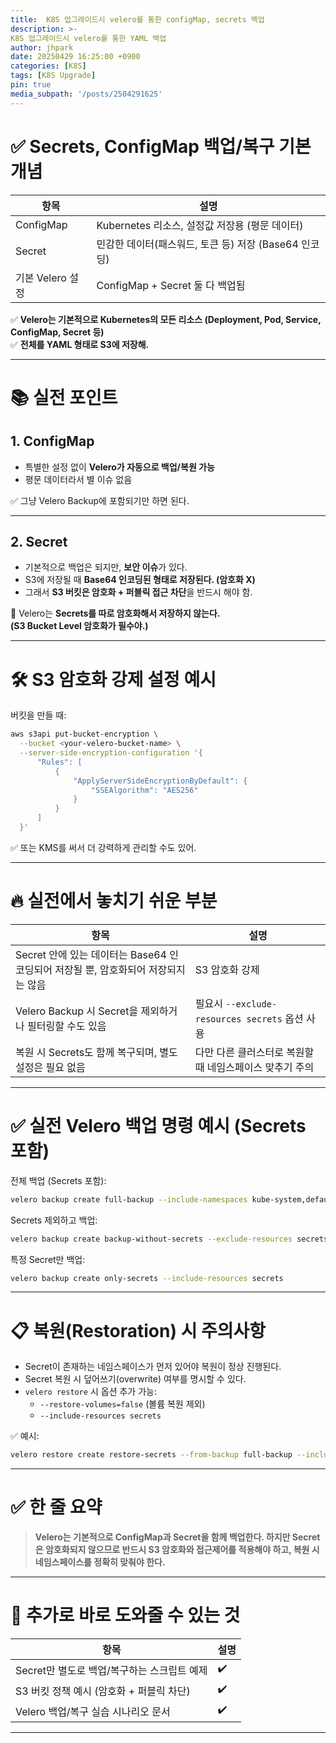 ```yaml
---
title:  K8S 업그레이드시 velero를 통한 configMap, secrets 백업
description: >-
K8S 업그레이드시 velero를 통한 YAML 백업
author: jhpark
date: 20250429 16:25:00 +0900
categories: [K8S]
tags: [K8S Upgrade]
pin: true
media_subpath: '/posts/2504291625'
---
```



# ✅ Secrets, ConfigMap 백업/복구 기본 개념

| 항목 | 설명 |
|------|------|
| ConfigMap | Kubernetes 리소스, 설정값 저장용 (평문 데이터) |
| Secret | 민감한 데이터(패스워드, 토큰 등) 저장 (Base64 인코딩) |
| 기본 Velero 설정 | ConfigMap + Secret 둘 다 백업됨 |

✅ **Velero는 기본적으로 Kubernetes의 모든 리소스 (Deployment, Pod, Service, ConfigMap, Secret 등)**  
✅ **전체를 YAML 형태로 S3에 저장해.**

---

# 📚 실전 포인트

## 1. ConfigMap
- 특별한 설정 없이 **Velero가 자동으로 백업/복원 가능**
- 평문 데이터라서 별 이슈 없음

✅ 그냥 Velero Backup에 포함되기만 하면 된다.

---

## 2. Secret
- 기본적으로 백업은 되지만, **보안 이슈**가 있다.
- S3에 저장될 때 **Base64 인코딩된 형태로 저장된다. (암호화 X)**
- 그래서 **S3 버킷은 암호화 + 퍼블릭 접근 차단**을 반드시 해야 함.

🔹 Velero는 **Secrets를 따로 암호화해서 저장하지 않는다.**  
**(S3 Bucket Level 암호화가 필수야.)**

---

# 🛠️ S3 암호화 강제 설정 예시

버킷을 만들 때:

```bash
aws s3api put-bucket-encryption \
  --bucket <your-velero-bucket-name> \
  --server-side-encryption-configuration '{
      "Rules": [
          {
              "ApplyServerSideEncryptionByDefault": {
                  "SSEAlgorithm": "AES256"
              }
          }
      ]
  }'
```

✅ 또는 KMS를 써서 더 강력하게 관리할 수도 있어.

---

# 🔥 실전에서 놓치기 쉬운 부분

| 항목 | 설명 |
|------|------|
| Secret 안에 있는 데이터는 Base64 인코딩되어 저장될 뿐, 암호화되어 저장되지는 않음 | S3 암호화 강제 |
| Velero Backup 시 Secret을 제외하거나 필터링할 수도 있음 | 필요시 `--exclude-resources secrets` 옵션 사용 |
| 복원 시 Secrets도 함께 복구되며, 별도 설정은 필요 없음 | 다만 다른 클러스터로 복원할 때 네임스페이스 맞추기 주의 |

---

# ✅ 실전 Velero 백업 명령 예시 (Secrets 포함)

전체 백업 (Secrets 포함):
```bash
velero backup create full-backup --include-namespaces kube-system,default
```

Secrets 제외하고 백업:
```bash
velero backup create backup-without-secrets --exclude-resources secrets
```

특정 Secret만 백업:
```bash
velero backup create only-secrets --include-resources secrets
```

---

# 📋 복원(Restoration) 시 주의사항

- Secret이 존재하는 네임스페이스가 먼저 있어야 복원이 정상 진행된다.
- Secret 복원 시 덮어쓰기(overwrite) 여부를 명시할 수 있다.
- `velero restore` 시 옵션 추가 가능:
  - `--restore-volumes=false` (볼륨 복원 제외)
  - `--include-resources secrets`

✅ 예시:
```bash
velero restore create restore-secrets --from-backup full-backup --include-resources secrets
```

---

# ✅ 한 줄 요약

> **Velero는 기본적으로 ConfigMap과 Secret을 함께 백업한다. 하지만 Secret은 암호화되지 않으므로 반드시 S3 암호화와 접근제어를 적용해야 하고, 복원 시 네임스페이스를 정확히 맞춰야 한다.**

---

# 🚀 추가로 바로 도와줄 수 있는 것

| 항목 | 설명 |
|------|------|
| Secret만 별도로 백업/복구하는 스크립트 예제 | ✔️ |
| S3 버킷 정책 예시 (암호화 + 퍼블릭 차단) | ✔️ |
| Velero 백업/복구 실습 시나리오 문서 | ✔️ |

---

